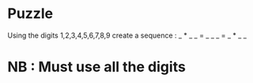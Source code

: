 # Puzzle
Using the digits 1,2,3,4,5,6,7,8,9
create a sequence :
_ * _ _ =  _ _ _ = _ * _ _ 
# NB : Must use all the digits

